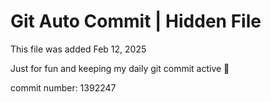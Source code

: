 # Git Auto Commit | Hidden File

This file was added Feb 12, 2025

Just for fun and keeping my daily git commit active 🤪

commit number: 1392247
